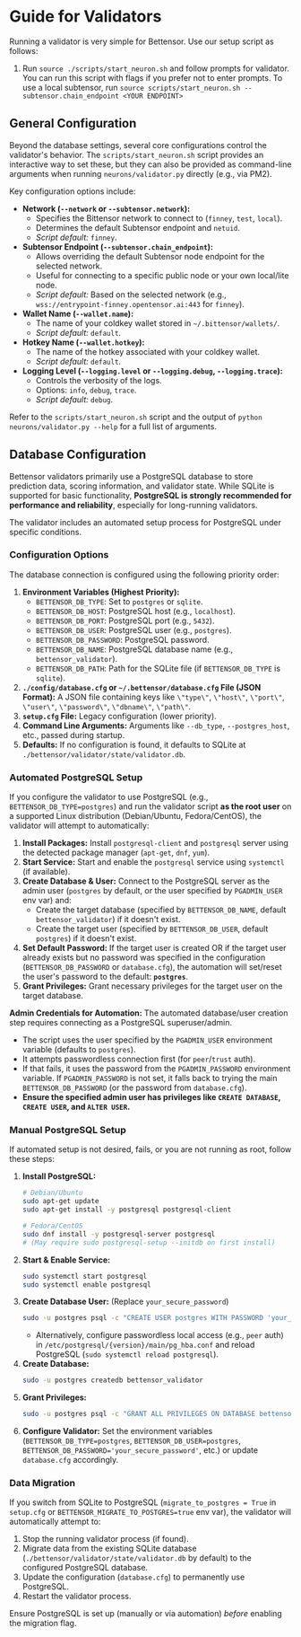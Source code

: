 # Guide for Validators

Running a validator is very simple for Bettensor. Use our setup script as follows:

1. Run `source ./scripts/start_neuron.sh` and follow prompts for validator. You can run this script with flags if you prefer not to enter prompts. To use a local subtensor, run `source scripts/start_neuron.sh --subtensor.chain_endpoint <YOUR ENDPOINT>`

## General Configuration

Beyond the database settings, several core configurations control the validator's behavior. The `scripts/start_neuron.sh` script provides an interactive way to set these, but they can also be provided as command-line arguments when running `neurons/validator.py` directly (e.g., via PM2).

Key configuration options include:

*   **Network (`--network` or `--subtensor.network`):**
    *   Specifies the Bittensor network to connect to (`finney`, `test`, `local`).
    *   Determines the default Subtensor endpoint and `netuid`.
    *   *Script default:* `finney`.
*   **Subtensor Endpoint (`--subtensor.chain_endpoint`):**
    *   Allows overriding the default Subtensor node endpoint for the selected network.
    *   Useful for connecting to a specific public node or your own local/lite node.
    *   *Script default:* Based on the selected network (e.g., `wss://entrypoint-finney.opentensor.ai:443` for `finney`).
*   **Wallet Name (`--wallet.name`):**
    *   The name of your coldkey wallet stored in `~/.bittensor/wallets/`.
    *   *Script default:* `default`.
*   **Hotkey Name (`--wallet.hotkey`):**
    *   The name of the hotkey associated with your coldkey wallet.
    *   *Script default:* `default`.
*   **Logging Level (`--logging.level` or `--logging.debug`, `--logging.trace`):**
    *   Controls the verbosity of the logs.
    *   Options: `info`, `debug`, `trace`.
    *   *Script default:* `debug`.

Refer to the `scripts/start_neuron.sh` script and the output of `python neurons/validator.py --help` for a full list of arguments.


## Database Configuration

Bettensor validators primarily use a PostgreSQL database to store prediction data, scoring information, and validator state. While SQLite is supported for basic functionality, **PostgreSQL is strongly recommended for performance and reliability**, especially for long-running validators.

The validator includes an automated setup process for PostgreSQL under specific conditions.

### Configuration Options

The database connection is configured using the following priority order:

1.  **Environment Variables (Highest Priority):**
    *   `BETTENSOR_DB_TYPE`: Set to `postgres` or `sqlite`.
    *   `BETTENSOR_DB_HOST`: PostgreSQL host (e.g., `localhost`).
    *   `BETTENSOR_DB_PORT`: PostgreSQL port (e.g., `5432`).
    *   `BETTENSOR_DB_USER`: PostgreSQL user (e.g., `postgres`).
    *   `BETTENSOR_DB_PASSWORD`: PostgreSQL password.
    *   `BETTENSOR_DB_NAME`: PostgreSQL database name (e.g., `bettensor_validator`).
    *   `BETTENSOR_DB_PATH`: Path for the SQLite file (if `BETTENSOR_DB_TYPE` is `sqlite`).
2.  **`./config/database.cfg` or `~/.bettensor/database.cfg` File (JSON Format):**
    A JSON file containing keys like `\"type\"`, `\"host\"`, `\"port\"`, `\"user\"`, `\"password\"`, `\"dbname\"`, `\"path\"`.
3.  **`setup.cfg` File:** Legacy configuration (lower priority).
4.  **Command Line Arguments:** Arguments like `--db_type`, `--postgres_host`, etc., passed during startup.
5.  **Defaults:** If no configuration is found, it defaults to SQLite at `./bettensor/validator/state/validator.db`.

### Automated PostgreSQL Setup

If you configure the validator to use PostgreSQL (e.g., `BETTENSOR_DB_TYPE=postgres`) and run the validator script **as the root user** on a supported Linux distribution (Debian/Ubuntu, Fedora/CentOS), the validator will attempt to automatically:

1.  **Install Packages:** Install `postgresql-client` and `postgresql` server using the detected package manager (`apt-get`, `dnf`, `yum`).
2.  **Start Service:** Start and enable the `postgresql` service using `systemctl` (if available).
3.  **Create Database & User:** Connect to the PostgreSQL server as the admin user (`postgres` by default, or the user specified by `PGADMIN_USER` env var) and:
    *   Create the target database (specified by `BETTENSOR_DB_NAME`, default `bettensor_validator`) if it doesn't exist.
    *   Create the target user (specified by `BETTENSOR_DB_USER`, default `postgres`) if it doesn't exist.
4.  **Set Default Password:** If the target user is created OR if the target user already exists but no password was specified in the configuration (`BETTENSOR_DB_PASSWORD` or `database.cfg`), the automation will set/reset the user's password to the default: **`postgres`**.
5.  **Grant Privileges:** Grant necessary privileges for the target user on the target database.

**Admin Credentials for Automation:**
The automated database/user creation step requires connecting as a PostgreSQL superuser/admin.
*   The script uses the user specified by the `PGADMIN_USER` environment variable (defaults to `postgres`).
*   It attempts passwordless connection first (for `peer`/`trust` auth).
*   If that fails, it uses the password from the `PGADMIN_PASSWORD` environment variable. If `PGADMIN_PASSWORD` is not set, it falls back to trying the main `BETTENSOR_DB_PASSWORD` (or the password from `database.cfg`).
*   **Ensure the specified admin user has privileges like `CREATE DATABASE`, `CREATE USER`, and `ALTER USER`.**

### Manual PostgreSQL Setup

If automated setup is not desired, fails, or you are not running as root, follow these steps:

1.  **Install PostgreSQL:**
    ```bash
    # Debian/Ubuntu
    sudo apt-get update
    sudo apt-get install -y postgresql postgresql-client

    # Fedora/CentOS
    sudo dnf install -y postgresql-server postgresql
    # (May require sudo postgresql-setup --initdb on first install)
    ```
2.  **Start & Enable Service:**
    ```bash
    sudo systemctl start postgresql
    sudo systemctl enable postgresql
    ```
3.  **Create Database User:** (Replace `your_secure_password`)
    ```bash
    sudo -u postgres psql -c "CREATE USER postgres WITH PASSWORD 'your_secure_password';"
    ```
    *   Alternatively, configure passwordless local access (e.g., `peer` auth) in `/etc/postgresql/{version}/main/pg_hba.conf` and reload PostgreSQL (`sudo systemctl reload postgresql`).
4.  **Create Database:**
    ```bash
    sudo -u postgres createdb bettensor_validator
    ```
5.  **Grant Privileges:**
    ```bash
    sudo -u postgres psql -c "GRANT ALL PRIVILEGES ON DATABASE bettensor_validator TO postgres;"
    ```
6.  **Configure Validator:** Set the environment variables (`BETTENSOR_DB_TYPE=postgres`, `BETTENSOR_DB_USER=postgres`, `BETTENSOR_DB_PASSWORD='your_secure_password'`, etc.) or update `database.cfg` accordingly.

### Data Migration

If you switch from SQLite to PostgreSQL (`migrate_to_postgres = True` in `setup.cfg` or `BETTENSOR_MIGRATE_TO_POSTGRES=true` env var), the validator will automatically attempt to:

1.  Stop the running validator process (if found).
2.  Migrate data from the existing SQLite database (`./bettensor/validator/state/validator.db` by default) to the configured PostgreSQL database.
3.  Update the configuration (`database.cfg`) to permanently use PostgreSQL.
4.  Restart the validator process.

Ensure PostgreSQL is set up (manually or via automation) *before* enabling the migration flag.

